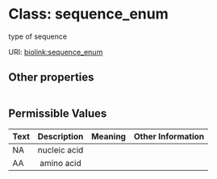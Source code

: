 
# Class: sequence_enum


type of sequence

URI: [biolink:sequence_enum](https://w3id.org/biolink/vocab/sequence_enum)


## Other properties

|  |  |  |
| --- | --- | --- |

## Permissible Values

| Text | Description | Meaning | Other Information |
| :--- | :---: | :---: | ---: |
| NA | nucleic acid |  |  |
| AA | amino acid |  |  |

